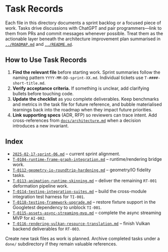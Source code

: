 # Task Records

Each file in this directory documents a sprint backlog or a focused piece of work. Tasks drive discussions with ChatGPT and pair programmers—link to them from PRs and commit messages whenever possible. Treat them as the actionable layer beneath the architecture improvement plan summarised in [`../ROADMAP.md`](../ROADMAP.md) and [`../README.md`](../README.md).

## How to Use Task Records

1. **Find the relevant file** before starting work. Sprint summaries follow the naming pattern `YYYY-MM-DD-sprint-XX.md`. Individual tickets use `T-####-short-title.md`.
2. **Verify acceptance criteria.** If something is unclear, add clarifying bullets before touching code.
3. **Update the checklist** as you complete deliverables. Keep benchmarks and metrics in the task file for future reference, and bubble materialised learnings back into the roadmap when they impact future priorities.
4. **Link supporting specs** (ADR, RFP) so reviewers can trace intent. Add cross-references from [`docs/architecture.md`](../architecture.md) when a decision introduces a new invariant.

## Index

- [`2025-02-17-sprint-06.md`](2025-02-17-sprint-06.md) – current sprint alignment.
- [`T-0104-runtime-frame-graph-integration.md`](T-0104-runtime-frame-graph-integration.md) – runtime/rendering bridge work.
- [`T-0112-geometry-io-roundtrip-hardening.md`](T-0112-geometry-io-roundtrip-hardening.md) – geometry/IO fidelity tasks.
- [`T-0113-animation-runtime-skinning.md`](T-0113-animation-runtime-skinning.md) – deliver the remaining `RT-001` deformation pipeline work.
- [`T-0114-testing-integration-suites.md`](T-0114-testing-integration-suites.md) – build the cross-module integration test harness for `TI-001`.
- [`T-0118-testing-framework-upgrade.md`](T-0118-testing-framework-upgrade.md) – restore fixture support in the Googletest dependency to unblock `TI-001`.
- [`T-0115-assets-async-streaming-mvp.md`](T-0115-assets-async-streaming-mvp.md) – complete the async streaming MVP for `AI-002`.
- [`T-0116-rendering-vulkan-resource-translation.md`](T-0116-rendering-vulkan-resource-translation.md) – finish Vulkan backend deliverables for `RT-003`.

Create new task files as work is planned. Archive completed tasks under a `done/` subdirectory if they remain valuable references.
